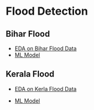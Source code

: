 # Flood Detection

## Bihar Flood

* [EDA on Bihar Flood Data](https://github.com/UjalaJha/NasaSpaceAppChallenge/blob/master/Flood%20Detection/Bihar%20Flood/EDA_on_Bihar%20_Flood.ipynb)
* [ML Model](https://github.com/UjalaJha/NasaSpaceAppChallenge/blob/master/Flood%20Detection/Bihar%20Flood/Bihar%20_Flood_ML_Model.ipynb)

## Kerala Flood

* [EDA on Kerla Flood Data](https://github.com/UjalaJha/NasaSpaceAppChallenge/blob/master/Flood%20Detection/Kerala%20Flood/EDA%20on%20Kerala%20Floods.ipynb)

* [ML Model](https://github.com/UjalaJha/NasaSpaceAppChallenge/blob/master/Flood%20Detection/Kerala%20Flood/ML_Model_Kerala_Flood.ipynb)
